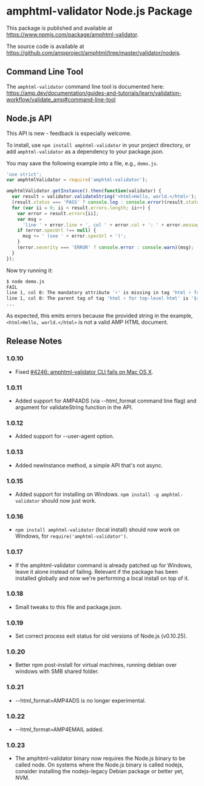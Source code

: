 # amphtml-validator Node.js Package

This package is published and available at
https://www.npmjs.com/package/amphtml-validator.

The source code is available at
https://github.com/ampproject/amphtml/tree/master/validator/nodejs.

## Command Line Tool

The `amphtml-validator` command line tool is documented here:
https://amp.dev/documentation/guides-and-tutorials/learn/validation-workflow/validate_amp#command-line-tool

## Node.js API

This API is new - feedback is especially welcome.

To install, use `npm install amphtml-validator` in your project directory,
or add `amphtml-validator` as a dependency to your package.json.

You may save the following example into a file, e.g., `demo.js`.

```js
'use strict';
var amphtmlValidator = require('amphtml-validator');

amphtmlValidator.getInstance().then(function(validator) {
  var result = validator.validateString('<html>Hello, world.</html>');
  (result.status === 'PASS' ? console.log : console.error)(result.status);
  for (var ii = 0; ii < result.errors.length; ii++) {
    var error = result.errors[ii];
    var msg =
      'line ' + error.line + ', col ' + error.col + ': ' + error.message;
    if (error.specUrl !== null) {
      msg += ' (see ' + error.specUrl + ')';
    }
    (error.severity === 'ERROR' ? console.error : console.warn)(msg);
  }
});
```

Now try running it:

```sh
$ node demo.js
FAIL
line 1, col 0: The mandatory attribute '⚡' is missing in tag 'html ⚡ for top-level html'. (see https://amp.dev/documentation/guides-and-tutorials/learn/spec/amphtml#required-markup)
line 1, col 0: The parent tag of tag 'html ⚡ for top-level html' is '$root', but it can only be '!doctype'. (see https://amp.dev/documentation/guides-and-tutorials/learn/spec/amphtml.html#required-markup)
...
```

As expected, this emits errors because the provided string in the example, `<html>Hello, world.</html>` is not a valid AMP HTML document.

## Release Notes

### 1.0.10

- Fixed [#4246: amphtml-validator CLI fails on Mac OS X](https://github.com/ampproject/amphtml/issues/4246).

### 1.0.11

- Added support for AMP4ADS (via --html_format command line flag) and
  argument for validateString function in the API.

### 1.0.12

- Added support for --user-agent option.

### 1.0.13

- Added newInstance method, a simple API that's not async.

### 1.0.15

- Added support for installing on Windows.
  `npm install -g amphtml-validator` should now just work.

### 1.0.16

- `npm install amphtml-validator` (local install) should now work on Windows,
  for `require('amphtml-validator')`.

### 1.0.17

- If the amphtml-validator command is already patched up for Windows, leave it
  alone instead of failing. Relevant if the package has been installed globally
  and now we're performing a local install on top of it.

### 1.0.18

- Small tweaks to this file and package.json.

### 1.0.19

- Set correct process exit status for old versions of Node.js (v0.10.25).

### 1.0.20

- Better npm post-install for virtual machines, running debian over windows with SMB shared folder.

### 1.0.21

- --html_format=AMP4ADS is no longer experimental.

### 1.0.22

- --html_format=AMP4EMAIL added.

### 1.0.23

- The amphtml-validator binary now requires the Node.js binary to be called node.
  On systems where the Node.js binary is called nodejs, consider installing
  the nodejs-legacy Debian package or better yet, NVM.
